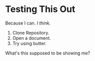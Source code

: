 Testing This Out
================

Because I can. *I think.*

1. Clone Repository.
2. Open a document.
3. Try using butter.

What's this supposed to be showing me?